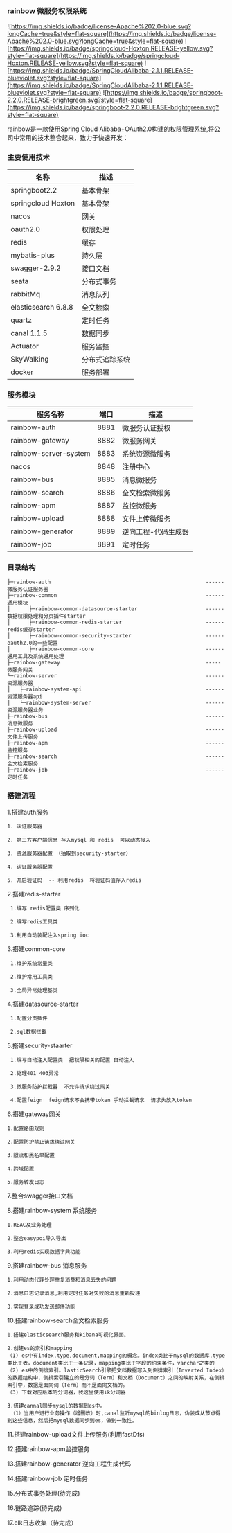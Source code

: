 ### rainbow 微服务权限系统
![https://img.shields.io/badge/license-Apache%202.0-blue.svg?longCache=true&style=flat-square](https://img.shields.io/badge/license-Apache%202.0-blue.svg?longCache=true&style=flat-square)
![https://img.shields.io/badge/springcloud-Hoxton.RELEASE-yellow.svg?style=flat-square](https://img.shields.io/badge/springcloud-Hoxton.RELEASE-yellow.svg?style=flat-square)
![https://img.shields.io/badge/SpringCloudAlibaba-2.1.1.RELEASE-blueviolet.svg?style=flat-square](https://img.shields.io/badge/SpringCloudAlibaba-2.1.1.RELEASE-blueviolet.svg?style=flat-square)
![https://img.shields.io/badge/springboot-2.2.0.RELEASE-brightgreen.svg?style=flat-square](https://img.shields.io/badge/springboot-2.2.0.RELEASE-brightgreen.svg?style=flat-square)


rainbow是一款使用Spring Cloud Alibaba+OAuth2.0构建的权限管理系统,将公司中常用的技术整合起来，致力于快速开发：

### 主要使用技术                                                                       
名称  | 描述                                      
---|---                                          
springboot2.2| 基本骨架                                       
springcloud Hoxton| 基本骨架
nacos| 网关
oauth2.0 | 权限处理
redis| 缓存
mybatis-plus | 持久层
swagger-2.9.2| 接口文档
seata | 分布式事务
rabbitMq| 消息队列
elasticsearch 6.8.8| 全文检索
quartz| 定时任务
canal 1.1.5| 数据同步
Actuator| 服务监控
SkyWalking | 分布式追踪系统
docker| 服务部署


### 服务模块


服务名称 | 端口 | 描述
---|---|---
rainbow-auth| 8881| 微服务认证授权
rainbow-gateway| 8882 |微服务网关
rainbow-server-system| 8883 | 系统资源微服务
nacos| 8848 | 注册中心
rainbow-bus| 8885 |消息微服务
rainbow-search| 8886 |全文检索微服务
rainbow-apm| 8887 |监控微服务
rainbow-upload| 8888 |文件上传微服务
rainbow-generator| 8889 |逆向工程-代码生成器
rainbow-job| 8891 |定时任务


### 目录结构
```
├─rainbow-auth                                                  ------ 微服务认证服务器
├─rainbow-common                                                ------ 通用模块
│      ├─rainbow-common-datasource-starter                      ------ 数据权限处理和分页插件starter
│      ├─rainbow-common-redis-starter                           ------ redis缓存starter
│      ├─rainbow-common-security-starter                        ------ oauth2.0的一些配置
│      ├─rainbow-common-core                                    ------ 通用工具及系统通用处理
├─rainbow-gateway                                               -----  微服务网关
└─rainbow-server                                                ------ 资源服务器
│   ├─rainbow-system-api                                        ------ 资源服务器api
│   └─rainbow-system-server                                     ------ 资源服务器业务
├─rainbow-bus                                                   ------ 消息微服务  
├─rainbow-upload                                                ------ 文件上传服务  
├─rainbow-apm                                                   ------ 监控服务  
├─rainbow-search                                                ------ 全文检索服务  
├─rainbow-job                                                   ------ 定时任务  
```

### 搭建流程
1.搭建auth服务

    1. 认证服务器

    2. 第三方客户端信息 存入mysql 和 redis  可以动态接入

    3. 资源服务器配置 （抽取到security-starter）

    4. 认证服务器配置

    5. 开启验证码  -- 利用redis  将验证码值存入redis


2.搭建redis-starter

     1.编写 redis配置类 序列化

     2.编写redis工具类

     3.利用自动装配注入spring ioc

3.搭建common-core

     1.维护系统常量类

     2.维护常用工具类

     3.全局异常处理基类
   
4.搭建datasource-starter

     1.配置分页插件

     2.sql数据拦截

5.搭建security-staarter

     1.编写自动注入配置类  把权限相关的配置 自动注入

     2.处理401 403异常

     3.微服务防护拦截器  不允许请求绕过网关

     4.配置feign  feign请求不会携带token 手动拦截请求  请求头放入token


6.搭建gateway网关

    1.配置路由规则

    2.配置防护禁止请求绕过网关

    3.限流和黑名单配置

    4.跨域配置

    5.服务转发日志

7.整合swagger接口文档   

8.搭建rainbow-system 系统服务

    1.RBAC及业务处理

    2.整合easypoi导入导出
    
    3.利用redis实现数据字典功能

9.搭建rainbow-bus 消息服务

    1.利用动态代理处理重复消费和消息丢失的问题

    2.消息日志记录消息,利用定时任务对失败的消息重新投递
    
    3.实现登录成功发送邮件功能


10.搭建rainbow-search全文检索服务
  
    1.搭建elasticsearch服务和kibana可视化界面。
    
    2.创建es的索引和mapping  
    （1) es中有index,type,document,mapping的概念。index类比于mysql的数据库,type类比于表，document类比于一条记录，mapping类比于字段的约束条件，varchar之类的
    （2) es中的倒排索引。lasticSearch引擎把文档数据写入到倒排索引（Inverted Index）的数据结构中，倒排索引建立的是分词（Term）和文档（Document）之间的映射关系，在倒排索引中，数据是面向词（Term）而不是面向文档的。
    （3) 下载对应版本的分词器，我这里使用ik分词器
       
    3.搭建cannal同步mysql的数据到es中。
     （1）当用户进行业务操作（增删改）时,canal监听mysql的binlog日志，伪装成从节点得到这些信息，然后把mysql数据同步到es，做到一致性。
       
     
  

11.搭建rainbow-upload文件上传服务(利用fastDfs)

12.搭建rainbow-apm监控服务

13.搭建rainbow-generator 逆向工程生成代码

14.搭建rainbow-job 定时任务

15.分布式事务处理(待完成)

16.链路追踪(待完成)

17.elk日志收集（待完成）



